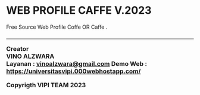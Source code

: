 # WEB PROFILE CAFFE V.2023

Free Source Web Profile Coffe OR Caffe .<H3>



---

Creator  
**VINO ALZWARA** <br>
Layanan : vinoalzwara@gmail.com
Demo Web : https://universitasvipi.000webhostapp.com/

[flutter]: [https://cdn.pixabay.com/photo/2017/08/05/11/16/logo-2582748_640.png](https://img.freepik.com/premium-vector/html-5-minimal-flat-logo-design_582637-694.jpg?w=2000)
[web flutter]: https://flutter.dev

Copyrigth VIPI TEAM 2023
